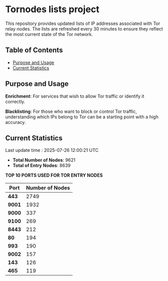 # Tornodes lists project

This repository provides updated lists of IP addresses associated with Tor relay nodes. The lists are refreshed every 30 minutes to ensure they reflect the most current state of the Tor network.

## Table of Contents

- [Purpose and Usage](#purpose-and-usage)
- [Current Statistics](#current-statistics)


## Purpose and Usage

**Enrichment**: For services that wish to allow Tor traffic or identify it correctly.

**Blacklisting**: For those who want to block or control Tor traffic, understanding which IPs belong to Tor can be a starting point with a high accuracy.

## Current Statistics

Last update time : 2025-07-26 12:00:21 UTC

- **Total Number of Nodes**: 9621
- **Total of Entry Nodes**: 8639

**TOP 10 PORTS USED FOR TOR ENTRY NODES**

| **Port** | **Number of Nodes** |
|------|-----------------|
| **443**   | 2749  |
| **9001**   | 1932  |
| **9000**   | 337  |
| **9100**   | 269  |
| **8443**   | 212  |
| **80**   | 194  |
| **993**   | 190  |
| **9002**   | 157  |
| **143**   | 126  |
| **465**   | 119  |

